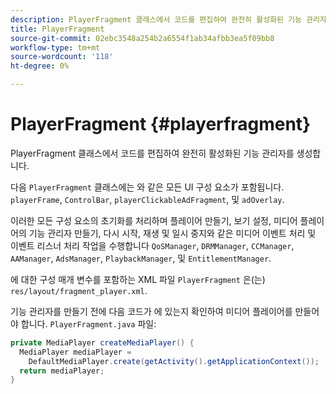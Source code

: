 ```yaml
---
description: PlayerFragment 클래스에서 코드를 편집하여 완전히 활성화된 기능 관리자를 생성합니다.
title: PlayerFragment
source-git-commit: 02ebc3548a254b2a6554f1ab34afbb3ea5f09bb8
workflow-type: tm+mt
source-wordcount: '118'
ht-degree: 0%

---
```


# PlayerFragment {#playerfragment}

PlayerFragment 클래스에서 코드를 편집하여 완전히 활성화된 기능 관리자를 생성합니다.

다음 `PlayerFragment` 클래스에는 와 같은 모든 UI 구성 요소가 포함됩니다. `playerFrame`, `ControlBar`, `playerClickableAdFragment`, 및 `adOverlay`.

이러한 모든 구성 요소의 초기화를 처리하며 플레이어 만들기, 보기 설정, 미디어 플레이어의 기능 관리자 만들기, 다시 시작, 재생 및 일시 중지와 같은 미디어 이벤트 처리 및 이벤트 리스너 처리 작업을 수행합니다 `QoSManager`, `DRMManager`, `CCManager`, `AAManager`, `AdsManager`, `PlaybackManager`, 및 `EntitlementManager`.

에 대한 구성 매개 변수를 포함하는 XML 파일 `PlayerFragment` 은(는) `res/layout/fragment_player.xml`.

기능 관리자를 만들기 전에 다음 코드가 에 있는지 확인하여 미디어 플레이어를 만들어야 합니다. `PlayerFragment.java` 파일:

```java
private MediaPlayer createMediaPlayer() { 
  MediaPlayer mediaPlayer =  
    DefaultMediaPlayer.create(getActivity().getApplicationContext()); 
  return mediaPlayer; 
}
```
